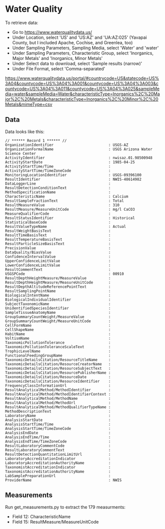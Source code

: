# Water Quality

To retrieve data:

- Go to https://www.waterqualitydata.us/
- Under Location, select 'US' and 'US:AZ' and 'UA:AZ:025' (Yavapai County, but I included Apache, Cochise, and Greenlea, too)
- Under Sampling Parameters, Sampling Media, select 'Water' and 'water'
- Under Sampling Parameters, Characteristic Group, select 'Inorganics, Major Metals' and 'Inorganics, Minor Metals'
- Under Select data to download, select 'Sample results (narrow)'
- Under File Format, select 'Comma-separated’

https://www.waterqualitydata.us/portal/#countrycode=US&statecode=US%3A04&countycode=US%3A04%3A001&countycode=US%3A04%3A003&countycode=US%3A04%3A011&countycode=US%3A04%3A025&sampleMedia=water&sampleMedia=Water&characteristicType=Inorganics%2C%20Major%2C%20Metals&characteristicType=Inorganics%2C%20Minor%2C%20Metals&mimeType=csv

## Data

Data looks like this:

```
// ****** Record 1 ****** //
OrganizationIdentifier                         : USGS-AZ
OrganizationFormalName                         : USGS Arizona Water Science Center
ActivityIdentifier                             : nwisaz.01.98500948
ActivityStartDate                              : 1985-04-25
ActivityStartTime/Time                         : 
ActivityStartTime/TimeZoneCode                 : 
MonitoringLocationIdentifier                   : USGS-09396100
ResultIdentifier                               : NWIS-48614982
DataLoggerLine                                 : 
ResultDetectionConditionText                   : 
MethodSpecificationName                        : 
CharacteristicName                             : Calcium
ResultSampleFractionText                       : Total
ResultMeasureValue                             : 310
ResultMeasure/MeasureUnitCode                  : mg/l CaCO3
MeasureQualifierCode                           : 
ResultStatusIdentifier                         : Historical
StatisticalBaseCode                            : 
ResultValueTypeName                            : Actual
ResultWeightBasisText                          : 
ResultTimeBasisText                            : 
ResultTemperatureBasisText                     : 
ResultParticleSizeBasisText                    : 
PrecisionValue                                 : 
DataQuality/BiasValue                          : 
ConfidenceIntervalValue                        : 
UpperConfidenceLimitValue                      : 
LowerConfidenceLimitValue                      : 
ResultCommentText                              : 
USGSPCode                                      : 00910
ResultDepthHeightMeasure/MeasureValue          : 
ResultDepthHeightMeasure/MeasureUnitCode       : 
ResultDepthAltitudeReferencePointText          : 
ResultSamplingPointName                        : 
BiologicalIntentName                           : 
BiologicalIndividualIdentifier                 : 
SubjectTaxonomicName                           : 
UnidentifiedSpeciesIdentifier                  : 
SampleTissueAnatomyName                        : 
GroupSummaryCountWeight/MeasureValue           : 
GroupSummaryCountWeight/MeasureUnitCode        : 
CellFormName                                   : 
CellShapeName                                  : 
HabitName                                      : 
VoltismName                                    : 
TaxonomicPollutionTolerance                    : 
TaxonomicPollutionToleranceScaleText           : 
TrophicLevelName                               : 
FunctionalFeedingGroupName                     : 
TaxonomicDetailsCitation/ResourceTitleName     : 
TaxonomicDetailsCitation/ResourceCreatorName   : 
TaxonomicDetailsCitation/ResourceSubjectText   : 
TaxonomicDetailsCitation/ResourcePublisherName : 
TaxonomicDetailsCitation/ResourceDate          : 
TaxonomicDetailsCitation/ResourceIdentifier    : 
FrequencyClassInformationUrl                   : 
ResultAnalyticalMethod/MethodIdentifier        : 
ResultAnalyticalMethod/MethodIdentifierContext : 
ResultAnalyticalMethod/MethodName              : 
ResultAnalyticalMethod/MethodUrl               : 
ResultAnalyticalMethod/MethodQualifierTypeName : 
MethodDescriptionText                          : 
LaboratoryName                                 : 
AnalysisStartDate                              : 
AnalysisStartTime/Time                         : 
AnalysisStartTime/TimeZoneCode                 : 
AnalysisEndDate                                : 
AnalysisEndTime/Time                           : 
AnalysisEndTime/TimeZoneCode                   : 
ResultLaboratoryCommentCode                    : 
ResultLaboratoryCommentText                    : 
ResultDetectionQuantitationLimitUrl            : 
LaboratoryAccreditationIndicator               : 
LaboratoryAccreditationAuthorityName           : 
TaxonomistAccreditationIndicator               : 
TaxonomistAccreditationAuthorityName           : 
LabSamplePreparationUrl                        : 
ProviderName                                   : NWIS
```

## Measurements

Run get_measurements.py to extract the 179 measurments:

* Field 12: CharacteristicName
* Field 15: ResultMeasure/MeasureUnitCode

